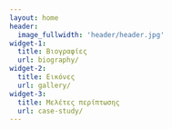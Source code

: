 ```yaml
---
layout: home
header:
  image_fullwidth: 'header/header.jpg'
widget-1:
  title: Βιογραφίες
  url: biography/
widget-2:
  title: Εικόνες
  url: gallery/
widget-3: 
  title: Μελέτες περίπτωσης
  url: case-study/
---
```

